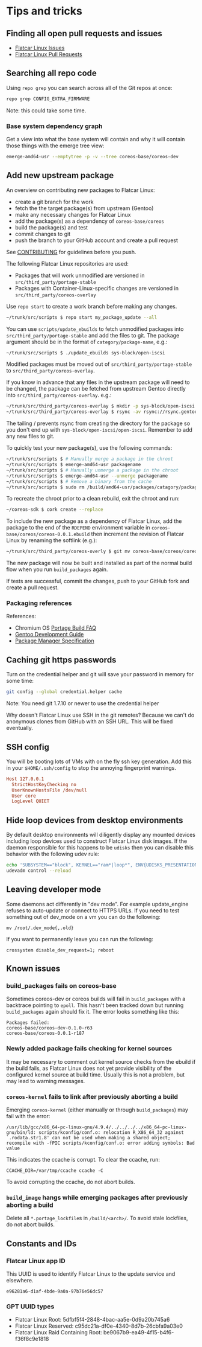 # Tips and tricks

## Finding all open pull requests and issues

- [Flatcar Linux Issues][issues]
- [Flatcar Linux Pull Requests][pullrequests]

[issues]: https://github.com/issues?user=coreos
[pullrequests]: https://github.com/pulls?user=coreos

## Searching all repo code

Using `repo grep` you can search across all of the Git repos at once:

```sh
repo grep CONFIG_EXTRA_FIRMWARE
```

Note: this could take some time.

### Base system dependency graph

Get a view into what the base system will contain and why it will contain those things with the emerge tree view:

```sh
emerge-amd64-usr --emptytree -p -v --tree coreos-base/coreos-dev
```

## Add new upstream package

An overview on contributing new packages to Flatcar Linux:

- create a git branch for the work
- fetch the the target package(s) from upstream (Gentoo)
- make any necessary changes for Flatcar Linux
- add the package(s) as a dependency of `coreos-base/coreos`
- build the package(s) and test
- commit changes to git
- push the branch to your GitHub account and create a pull request

See [CONTRIBUTING] for guidelines before you push.

The following Flatcar Linux repositories are used:

- Packages that will work unmodified are versioned in ```src/third_party/portage-stable```
- Packages with Container-Linux-specific changes are versioned in ```src/third_party/coreos-overlay```

Use `repo start` to create a work branch before making any changes.

```sh
~/trunk/src/scripts $ repo start my_package_update --all 
```

You can use `scripts/update_ebuilds` to fetch unmodified packages into `src/third_party/portage-stable` and add the files to git. The package argument should be in the format of `category/package-name`, e.g.:

```sh
~/trunk/src/scripts $ ./update_ebuilds sys-block/open-iscsi
```

Modified packages must be moved out of `src/third_party/portage-stable` to `src/third_party/coreos-overlay`.

If you know in advance that any files in the upstream package will need to be changed, the package can be fetched from upstream Gentoo directly into `src/third_party/coreos-overlay`. e.g.:

```sh
~/trunk/src/third_party/coreos-overlay $ mkdir -p sys-block/open-iscsi
~/trunk/src/third_party/coreos-overlay $ rsync -av rsync://rsync.gentoo.org/gentoo-portage/sys-block/open-iscsi/ sys-block/open-iscsi/
```

The tailing / prevents rsync from creating the directory for the package so you don't end up with `sys-block/open-iscsi/open-iscsi`. Remember to add any new files to git.

To quickly test your new package(s), use the following commands:

```sh
~/trunk/src/scripts $ # Manually merge a package in the chroot
~/trunk/src/scripts $ emerge-amd64-usr packagename
~/trunk/src/scripts $ # Manually unmerge a package in the chroot
~/trunk/src/scripts $ emerge-amd64-usr --unmerge packagename
~/trunk/src/scripts $ # Remove a binary from the cache
~/trunk/src/scripts $ sudo rm /build/amd64-usr/packages/catagory/packagename-version.tbz2
```

To recreate the chroot prior to a clean rebuild, exit the chroot and run:

```sh
~/coreos-sdk $ cork create --replace
```

To include the new package as a dependency of Flatcar Linux, add the package to the end of the `RDEPEND` environment variable in `coreos-base/coreos/coreos-0.0.1.ebuild` then increment the revision of Flatcar Linux by renaming the softlink (e.g.):

```sh
~/trunk/src/third_party/coreos-overly $ git mv coreos-base/coreos/coreos-0.0.1-r237.ebuild coreos-base/coreos/coreos-0.0.1-r238.ebuild
```

The new package will now be built and installed as part of the normal build flow when you run `build_packages` again.

If tests are successful, commit the changes, push to your GitHub fork and create a pull request.

[CONTRIBUTING]: https://github.com/coreos/etcd/blob/master/CONTRIBUTING.md

### Packaging references

References:

- Chromium OS [Portage Build FAQ]
- [Gentoo Development Guide]
- [Package Manager Specification]

[Portage Build FAQ]: http://www.chromium.org/chromium-os/how-tos-and-troubleshooting/portage-build-faq
[Gentoo Development Guide]: http://devmanual.gentoo.org/
[Package Manager Specification]: https://wiki.gentoo.org/wiki/Package_Manager_Specification


## Caching git https passwords

Turn on the credential helper and git will save your password in memory for some time:

```sh
git config --global credential.helper cache
```

Note: You need git 1.7.10 or newer to use the credential helper

Why doesn't Flatcar Linux use SSH in the git remotes?  Because we can't do anonymous clones from GitHub with an SSH URL.  This will be fixed eventually.

## SSH config

You will be booting lots of VMs with on the fly ssh key generation. Add this in your `$HOME/.ssh/config` to stop the annoying fingerprint warnings.

```ini
Host 127.0.0.1
  StrictHostKeyChecking no
  UserKnownHostsFile /dev/null
  User core
  LogLevel QUIET
```

## Hide loop devices from desktop environments

By default desktop environments will diligently display any mounted devices including loop devices used to construct Flatcar Linux disk images. If the daemon responsible for this happens to be ``udisks`` then you can disable this behavior with the following udev rule:

```sh
echo 'SUBSYSTEM=="block", KERNEL=="ram*|loop*", ENV{UDISKS_PRESENTATION_HIDE}="1", ENV{UDISKS_PRESENTATION_NOPOLICY}="1"' > /etc/udev/rules.d/85-hide-loop.rules
udevadm control --reload
```

## Leaving developer mode

Some daemons act differently in "dev mode". For example update_engine refuses to auto-update or connect to HTTPS URLs. If you need to test something out of dev_mode on a vm you can do the following:

```
mv /root/.dev_mode{,.old}
```

If you want to permanently leave you can run the following:

```
crossystem disable_dev_request=1; reboot
```

## Known issues

### build\_packages fails on coreos-base

Sometimes coreos-dev or coreos builds will fail in `build_packages` with a backtrace pointing to `epoll`. This hasn't been tracked down but running `build_packages` again should fix it. The error looks something like this:

```
Packages failed:
coreos-base/coreos-dev-0.1.0-r63
coreos-base/coreos-0.0.1-r187
```

### Newly added package fails checking for kernel sources

It may be necessary to comment out kernel source checks from the ebuild if the build fails, as Flatcar Linux does not yet provide visibility of the configured kernel source at build time.  Usually this is not a problem, but may lead to warning messages.

### `coreos-kernel` fails to link after previously aborting a build

Emerging `coreos-kernel` (either manually or through `build_packages`) may fail with the error:

```
/usr/lib/gcc/x86_64-pc-linux-gnu/4.9.4/../../../../x86_64-pc-linux-gnu/bin/ld: scripts/kconfig/conf.o: relocation R_X86_64_32 against `.rodata.str1.8' can not be used when making a shared object; recompile with -fPIC scripts/kconfig/conf.o: error adding symbols: Bad value
```

This indicates the ccache is corrupt. To clear the ccache, run:

```
CCACHE_DIR=/var/tmp/ccache ccache -C
```

To avoid corrupting the ccache, do not abort builds.

### `build_image` hangs while emerging packages after previously aborting a build

Delete all `*.portage_lockfile`s in `/build/<arch>/`. To avoid stale lockfiles, do not abort builds.

## Constants and IDs

### Flatcar Linux app ID

This UUID is used to identify Flatcar Linux to the update service and elsewhere.

```
e96281a6-d1af-4bde-9a0a-97b76e56dc57
```

### GPT UUID types

- Flatcar Linux Root: 5dfbf5f4-2848-4bac-aa5e-0d9a20b745a6
- Flatcar Linux Reserved: c95dc21a-df0e-4340-8d7b-26cbfa9a03e0
- Flatcar Linux Raid Containing Root: be9067b9-ea49-4f15-b4f6-f36f8c9e1818
